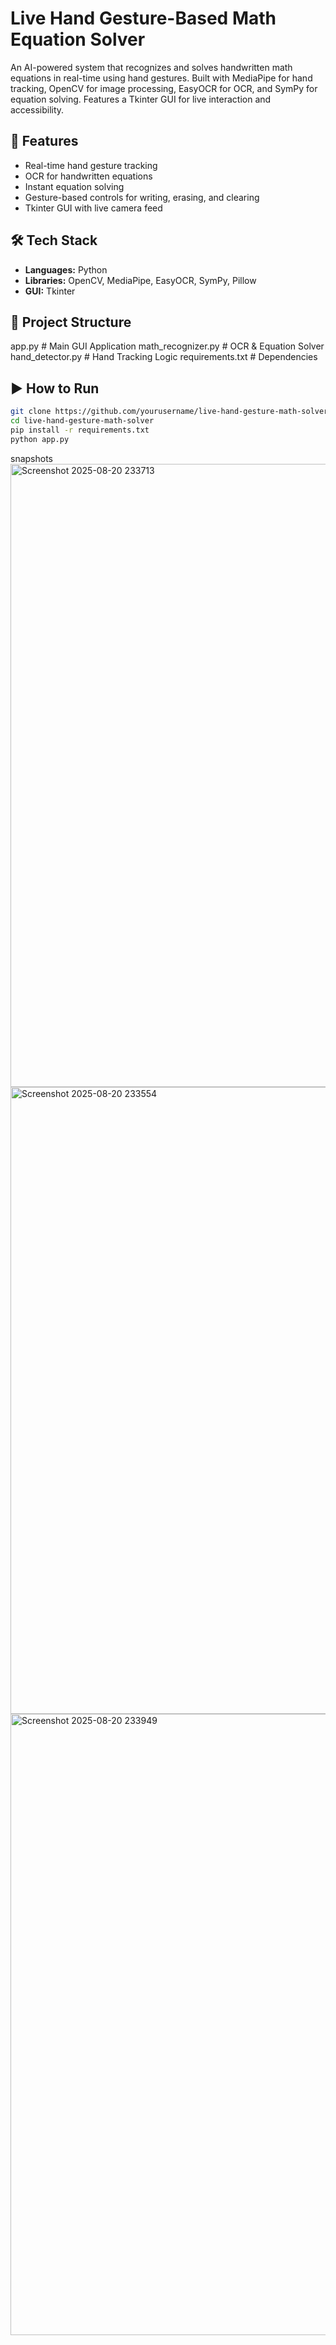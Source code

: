 # Live Hand Gesture-Based Math Equation Solver

An AI-powered system that recognizes and solves handwritten math equations in real-time using hand gestures. Built with MediaPipe for hand tracking, OpenCV for image processing, EasyOCR for OCR, and SymPy for equation solving. Features a Tkinter GUI for live interaction and accessibility.

## 🚀 Features
- Real-time hand gesture tracking
- OCR for handwritten equations
- Instant equation solving
- Gesture-based controls for writing, erasing, and clearing
- Tkinter GUI with live camera feed

## 🛠 Tech Stack
- **Languages:** Python
- **Libraries:** OpenCV, MediaPipe, EasyOCR, SymPy, Pillow
- **GUI:** Tkinter

## 📂 Project Structure
app.py # Main GUI Application
math_recognizer.py # OCR & Equation Solver
hand_detector.py # Hand Tracking Logic
requirements.txt # Dependencies

## ▶️ How to Run
```bash
git clone https://github.com/yourusername/live-hand-gesture-math-solver.git
cd live-hand-gesture-math-solver
pip install -r requirements.txt
python app.py
```
snapshots
<img width="1836" height="997" alt="Screenshot 2025-08-20 233713" src="https://github.com/user-attachments/assets/e1bd1790-a3bd-46b7-b074-0cf573e3090d" />
<img width="1841" height="1003" alt="Screenshot 2025-08-20 233554" src="https://github.com/user-attachments/assets/99bbcb31-1a82-4ff7-8efe-55f12a63ea60" />
<img width="1830" height="994" alt="Screenshot 2025-08-20 233949" src="https://github.com/user-attachments/assets/8e55b670-932d-40a7-b7aa-b15c3b2f3228" />

